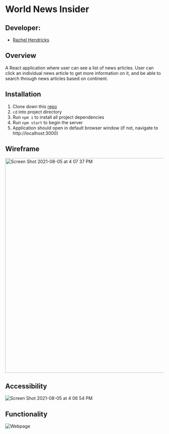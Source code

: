 # World News Insider

## Developer:
- [Rachel Hendricks](https://github.com/rhen92)

## Overview
A React application where user can see a list of news articles. User can click an individual news article to get more information on it, and be able to search through news articles based on continent.

## Installation
1. Clone down this [repo](https://github.com/Gifty-capstone/gifty-frontend)
2. `cd` into project directory
3. Run `npm i` to install all project dependencies
4. Run `npm start` to begin the server
5. Application should open in default browser window (if not, navigate to http://localhost:3000)

## Wireframe
<img width="683" alt="Screen Shot 2021-08-05 at 4 07 37 PM" src="https://user-images.githubusercontent.com/76266623/128428387-92cebe19-32ed-4a33-8ff4-90b0f815ba7a.png">

## Accessibility
![Screen Shot 2021-08-05 at 4 06 54 PM](https://user-images.githubusercontent.com/76266623/128428375-c35db9ea-8757-4feb-90a0-d1097c86b8d3.png)

## Functionality
![Webpage](https://media.giphy.com/media/N99WsOYoXdeM2MsEb3/giphy.gif)
